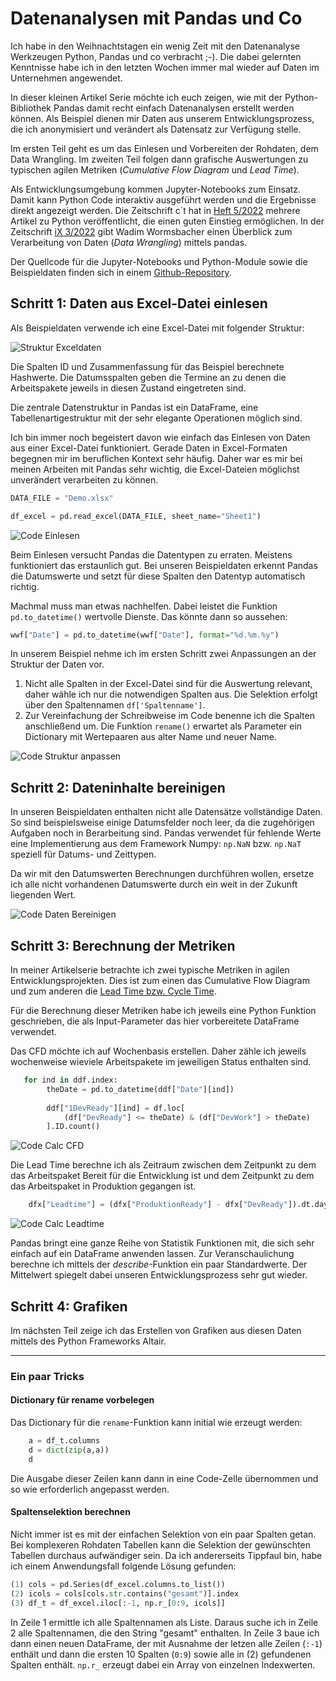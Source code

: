 # Datenanalysen mit Pandas und Co

Ich habe in den Weihnachtstagen ein wenig Zeit mit den Datenanalyse Werkzeugen Python, Pandas und co verbracht ;-). Die dabei gelernten Kenntnisse habe ich in den letzten Wochen immer mal wieder auf Daten im Unternehmen angewendet.

In dieser kleinen Artikel Serie möchte ich euch zeigen, wie mit der Python-Bibliothek Pandas damit recht einfach Datenanalysen erstellt werden können. Als Beispiel dienen mir Daten aus unserem Entwicklungsprozess, die ich anonymisiert und verändert als Datensatz zur Verfügung stelle.

Im ersten Teil geht es um das Einlesen und Vorbereiten der Rohdaten, dem Data Wrangling. Im zweiten Teil folgen dann grafische Auswertungen zu typischen agilen Metriken (_Cumulative Flow Diagram_ und _Lead Time_).

Als Entwicklungsumgebung kommen Jupyter-Notebooks zum Einsatz. Damit kann Python Code interaktiv ausgeführt werden und die Ergebnisse direkt angezeigt werden. Die Zeitschrift c´t hat in [Heft 5/2022](https://www.heise.de/select/ct/2022/5/2135510023934602155) mehrere Artikel zu Python veröffentlicht, die einen guten Einstieg ermöglichen. In der Zeitschrift [iX 3/2022](https://www.heise.de/select/ix/2022/3/2129209064878376414) gibt Wadim Wormsbacher einen Überblick zum Verarbeitung von Daten (_Data Wrangling_) mittels pandas.

Der Quellcode für die Jupyter-Notebooks und Python-Module sowie die Beispieldaten finden sich in einem [Github-Repository](https://github.com/rzablo/effective-doodle.git).

## Schritt 1: Daten aus Excel-Datei einlesen

Als Beispieldaten verwende ich eine Excel-Datei mit folgender Struktur:

![Struktur Exceldaten](Struktur_Exceldatei.png)

Die Spalten ID und Zusammenfassung für das Beispiel berechnete Hashwerte. Die Datumsspalten geben die Termine an zu denen die Arbeitspakete jeweils in diesen Zustand eingetreten sind.

Die zentrale Datenstruktur in Pandas ist ein DataFrame, eine Tabellenartigestruktur mit der sehr elegante Operationen möglich sind.

Ich bin immer noch begeistert davon wie einfach das Einlesen von Daten aus einer Excel-Datei funktioniert. Gerade Daten in Excel-Formaten begegnen mir im beruflichen Kontext sehr häufig. Daher war es mir bei meinen Arbeiten mit Pandas sehr wichtig, die Excel-Dateien möglichst unverändert verarbeiten zu können. 

```python
DATA_FILE = "Demo.xlsx"

df_excel = pd.read_excel(DATA_FILE, sheet_name="Sheet1")
```

![Code Einlesen](Code_Exceldatei_lesen.png)

Beim Einlesen versucht Pandas die Datentypen zu erraten. Meistens funktioniert das erstaunlich gut. Bei unseren Beispieldaten erkennt Pandas die Datumswerte und setzt für diese Spalten den Datentyp automatisch richtig.

Machmal muss man etwas nachhelfen. Dabei leistet die Funktion `pd.to_datetime()` wertvolle Dienste. Das könnte dann so aussehen:

```python
wwf["Date"] = pd.to_datetime(wwf["Date"], format="%d.%m.%y")
```

In unserem Beispiel nehme ich im ersten Schritt zwei Anpassungen an der Struktur der Daten vor.

1. Nicht alle Spalten in der Excel-Datei sind für die Auswertung relevant, daher wähle ich nur die notwendigen Spalten aus. Die Selektion erfolgt über den Spaltennamen `df['Spaltenname']`.
2. Zur Vereinfachung der Schreibweise im Code benenne ich die Spalten anschließend um. Die Funktion `rename()` erwartet als Parameter ein Dictionary mit Wertepaaren aus alter Name und neuer Name.

![Code Struktur anpassen](Code_Struktur_anpassen.png)

## Schritt 2: Dateninhalte bereinigen

In unseren Beispieldaten enthalten nicht alle Datensätze vollständige Daten. So sind beispielsweise einige Datumsfelder noch leer, da die zugehörigen Aufgaben noch in Berarbeitung sind. Pandas verwendet für fehlende Werte eine Implementierung aus dem Framework Numpy: `np.NaN` bzw. `np.NaT` speziell für Datums- und Zeittypen.

Da wir mit den Datumswerten Berechnungen durchführen wollen, ersetze ich alle nicht vorhandenen Datumswerte durch ein weit in der Zukunft liegenden Wert.

![Code Daten Bereinigen](Code_Daten_bereinigen.png)

## Schritt 3: Berechnung der Metriken

In meiner Artikelserie betrachte ich zwei typische Metriken in agilen Entwicklungsprojekten. Dies ist zum einen das Cumulative Flow Diagram und zum anderen die [Lead Time bzw. Cycle Time](https://www.digite.com/agile/lead-time-cycle-time/).

Für die Berechnung dieser Metriken habe ich jeweils eine Python Funktion geschrieben, die als Input-Parameter das hier vorbereitete DataFrame verwendet.

Das CFD möchte ich auf Wochenbasis erstellen. Daher zähle ich jeweils wochenweise wieviele Arbeitspakete im jeweiligen Status enthalten sind.

```python
   for ind in ddf.index:
        theDate = pd.to_datetime(ddf["Date"][ind])
   
        ddf["1DevReady"][ind] = df.loc[
            (df["DevReady"] <= theDate) & (df["DevWork"] > theDate)
        ].ID.count()
```

![Code Calc CFD](Code_calc_cfd.png)

Die Lead Time berechne ich als Zeitraum zwischen dem Zeitpunkt zu dem das Arbeitspaket  Bereit für die Entwicklung ist und dem Zeitpunkt zu dem das Arbeitspaket in Produktion gegangen ist.

```python
    dfx["Leadtime"] = (dfx["ProduktionReady"] - dfx["DevReady"]).dt.days / 7
```
![Code Calc Leadtime](Code_calc_leadtime.png)

Pandas bringt eine ganze Reihe von Statistik Funktionen mit, die sich sehr einfach auf ein DataFrame anwenden lassen. Zur Veranschaulichung berechne ich mittels der _describe_-Funktion ein paar Standardwerte. Der Mittelwert spiegelt dabei unseren Entwicklungsprozess sehr gut wieder.

## Schritt 4: Grafiken

Im nächsten Teil zeige ich das Erstellen von Grafiken aus diesen Daten mittels des Python Frameworks Altair.

* * * *

### Ein paar Tricks

#### Dictionary für rename vorbelegen

Das Dictionary für die `rename`-Funktion kann initial wie erzeugt werden:

```python
	a = df_t.columns
	d = dict(zip(a,a))
	d
```

Die Ausgabe dieser Zeilen kann dann in eine Code-Zelle übernommen und so wie erforderlich angepasst werden.

#### Spaltenselektion berechnen

Nicht immer ist es mit der einfachen Selektion von ein paar Spalten getan. Bei komplexeren Rohdaten Tabellen kann die Selektion der gewünschten Tabellen durchaus aufwändiger sein. Da ich andererseits Tippfaul bin, habe ich einem Anwendungsfall folgende Lösung gefunden:

```python
(1)	cols = pd.Series(df_excel.columns.to_list())
(2)	icols = cols[cols.str.contains("gesamt")].index
(3)	df_t = df_excel.iloc[:-1, np.r_[0:9, icols]]
```

In Zeile 1 ermittle ich alle Spaltennamen als Liste. Daraus suche ich in Zeile 2 alle Spaltennamen, die den String "gesamt" enthalten. In Zeile 3 baue ich dann einen neuen DataFrame, der mit Ausnahme der letzen alle Zeilen (`:-1`) enthält und dann die ersten 10 Spalten (`0:9`) sowie alle in (2) gefundenen Spalten enthält. `np.r_` erzeugt dabei ein Array von einzelnen Indexwerten.
